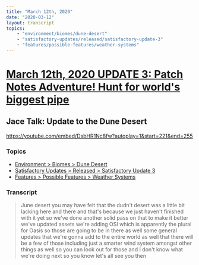 ```yaml
---
title: "March 12th, 2020"
date: "2020-03-12"
layout: transcript
topics: 
    - "environment/biomes/dune-desert"
    - "satisfactory-updates/released/satisfactory-update-3"
    - "features/possible-features/weather-systems"
---
```

# [March 12th, 2020 UPDATE 3: Patch Notes Adventure! Hunt for world's biggest pipe](../2020-03-12.md)
## Jace Talk: Update to the Dune Desert
https://youtube.com/embed/DsbHR1Nc8fw?autoplay=1&start=221&end=255
### Topics
* [Environment > Biomes > Dune Desert](../topics/environment/biomes/dune-desert.md)
* [Satisfactory Updates > Released > Satisfactory Update 3](../topics/satisfactory-updates/released/satisfactory-update-3.md)
* [Features > Possible Features > Weather Systems](../topics/features/possible-features/weather-systems.md)

### Transcript

> June desert you may have felt that the
> dudn't desert was a little bit lacking
> here and there and that's because we
> just haven't finished with it yet so
> we've done another solid pass on that to
> make it better we've updated assets
> we're adding OSI which is apparently the
> plural for Oasis so those are going to
> be in there as well some general updates
> that we're gonna add to the entire world
> as well that there will be a few of
> those including just a smarter wind
> system amongst other things as well so
> you can look out for those and I don't
> know what we're doing next so you know
> let's all see you then
